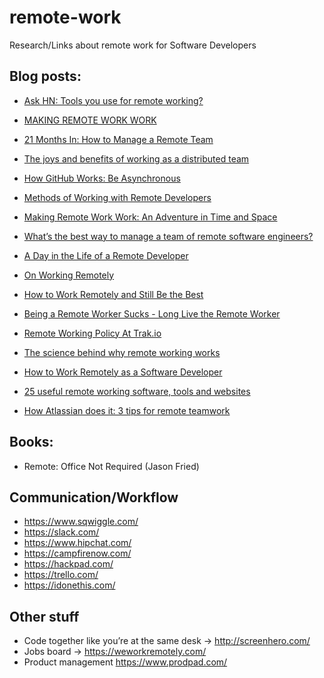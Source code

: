 remote-work
===========

Research/Links about remote work for Software Developers

## Blog posts:

- [Ask HN: Tools you use for remote working?](https://news.ycombinator.com/item?id=6906979)

- [MAKING REMOTE WORK WORK](https://source.opennews.org/en-US/learning/making-remote-work-work/)

- [21 Months In: How to Manage a Remote Team](https://zapier.com/blog/how-manage-remote-team/)

- [The joys and benefits of working as a distributed team](http://joel.is/post/59525266381/the-joys-and-benefits-of-working-as-a-distributed-team)

- [How GitHub Works: Be Asynchronous](http://zachholman.com/posts/how-github-works-asynchronous/)

- [Methods of Working with Remote Developers](http://jumpstartcto.com/methods-of-working-with-remote-developers/)

- [Making Remote Work Work: An Adventure in Time and Space](http://blog.mongohq.com/making-remote-work-work-an-adventure-in-time-and-space/)

- [What’s the best way to manage a team of remote software engineers?](http://arstechnica.com/information-technology/2012/07/whats-the-best-way-to-manage-a-team-of-remote-software-engineers/)

- [A Day in the Life of a Remote Developer](http://remotenation.co/blog/a-day-in-the-life-of-a-remote-developer)

- [On Working Remotely](http://blog.codinghorror.com/on-working-remotely/)

- [How to Work Remotely and Still Be the Best](http://www.toptal.com/freelance/how-to-work-remotely-and-still-be-the-best)

- [Being a Remote Worker Sucks - Long Live the Remote Worker](http://www.hanselman.com/blog/BeingARemoteWorkerSucksLongLiveTheRemoteWorker.aspx)

- [Remote Working Policy At Trak.io](https://medium.com/design-startups/73f22ed2d80a)

- [The science behind why remote working works](https://medium.com/who-what-why/a292d0c43dbe)

- [How to Work Remotely as a Software Developer](http://markcampbell.me/tutorial/2013/05/23/how-to-work-remotely.html)

- [25 useful remote working software, tools and websites]( http://www.yuuguu.com/blog/2012/04/25-useful-remote-working-software-tools-and-websites)

- [How Atlassian does it: 3 tips for remote teamwork]( http://blogs.atlassian.com/2013/07/how-atlassian-does-it-3-tips-for-remote-teamwork/)

## Books:
- Remote: Office Not Required (Jason Fried)



## Communication/Workflow
- https://www.sqwiggle.com/
- https://slack.com/
- https://www.hipchat.com/
- https://campfirenow.com/
- https://hackpad.com/
- https://trello.com/
- https://idonethis.com/

## Other stuff
- Code together like you’re at the same desk -> http://screenhero.com/
- Jobs board -> https://weworkremotely.com/
- Product management https://www.prodpad.com/

